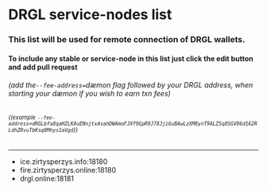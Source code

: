 # DRGL service-nodes list
### This list will be used for remote connection of DRGL wallets.
#### To include any stable or service-node in this list just click the edit button and add pull request
###### (add the``--fee-address=``dæmon flag followed by your DRGL address, when starting your dæmon if you wish to earn txn fees)
###### <sup>((example ``--fee-address=dRGLbfa8qaHZLKAuENnjtxAsahDWAmoFJXf9GpR9J78Jji6uBAwLzXM8ynT9ALZ5q8SGV86d162RLdhZRvuTbKsq8Mhys1aVgd``))</sup>

--------------------------

-  ice.zirtysperzys.info:18180
-  fire.zirtysperzys.online:18180
-  drgl.online:18181
